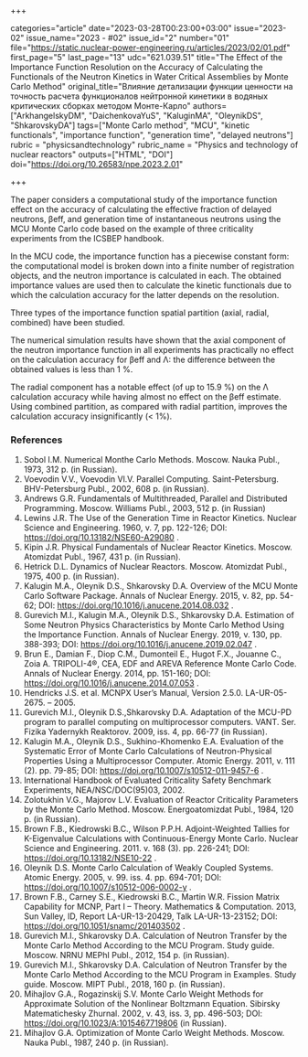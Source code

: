 +++

categories="article"
date="2023-03-28T00:23:00+03:00"
issue="2023-02"
issue_name="2023 - #02"
issue_id="2"
number="01"
file="https://static.nuclear-power-engineering.ru/articles/2023/02/01.pdf"
first_page="5"
last_page="13"
udc="621.039.51"
title="The Effect of the Importance Function Resolution on the Accuracy of Calculating the Functionals of the Neutron Kinetics in Water Critical Assemblies by Monte Carlo Method"
original_title="Влияние детализации функции ценности на точность расчета функционалов нейтронной кинетики в водяных критических сборках методом Монте-Карло"
authors=["ArkhangelskyDM", "DaichenkovaYuS", "KaluginMA", "OleynikDS", "ShkarovskyDA"]
tags=["Monte Carlo method", "MCU", "kinetic functionals", "importance function", "generation time", "delayed neutrons"]
rubric = "physicsandtechnology"
rubric_name = "Physics and technology of nuclear reactors"
outputs=["HTML", "DOI"]
doi="https://doi.org/10.26583/npe.2023.2.01"

+++

The paper considers a computational study of the importance function effect on the accuracy of calculating the effective fraction of delayed neutrons, βeff, and generation time of instantaneous neutrons using the MCU Monte Carlo code based on the example of three criticality experiments from the ICSBEP handbook.

In the MCU code, the importance function has a piecewise constant form: the computational model is broken down into a finite number of registration objects, and the neutron importance is calculated in each. The obtained importance values are used then to calculate the kinetic functionals due to which the calculation accuracy for the latter depends on the resolution.

Three types of the importance function spatial partition (axial, radial, combined) have been studied.

The numerical simulation results have shown that the axial component of the neutron importance function in all experiments has practically no effect on the calculation accuracy for βeff and Λ: the difference between the obtained values is less than 1 %.

The radial component has a notable effect (of up to 15.9 %) on the Λ calculation accuracy while having almost no effect on the βeff estimate. Using combined partition, as compared with radial partition, improves the calculation accuracy insignificantly (< 1%).

### References

1. Sobol I.М. Numerical Monthe Carlo Methods. Мoscow. Nauka Publ., 1973, 312 p. (in Russian).
2. Voevodin V.V., Voevodin Vl.V. Parallel Computing. Saint-Petersburg. BHV-Petersburg Publ., 2002, 608 p. (in Russian).
3. Andrews G.R. Fundamentals of Multithreaded, Parallel and Distributed Programming. Moscow. Williams Publ., 2003, 512 p. (in Russian)
4. Lewins J.R. The Use of the Generation Time in Reactor Kinetics. Nuclear Science and Engineering. 1960, v. 7, pp. 122-126; DOI: https://doi.org/10.13182/NSE60-A29080 .
5. Kipin J.R. Physical Fundamentals of Nuclear Reactor Kinetics. Мoscow. Atomizdat Publ., 1967, 431 p. (in Russian).
6. Hetrick D.L. Dynamics of Nuclear Reactors. Мoscow. Atomizdat Publ., 1975, 400 p. (in Russian).
7. Kalugin M.A., Oleynik D.S., Shkarovsky D.A. Overview of the MCU Monte Carlo Software Package. Annals of Nuclear Energy. 2015, v. 82, pp. 54-62; DOI: https://doi.org/10.1016/j.anucene.2014.08.032 .
8. Gurevich M.I., Kalugin M.A., Oleynik D.S., Shkarovsky D.A. Estimation of Some Neutron Physics Characteristics by Monte Carlo Method Using the Importance Function. Annals of Nuclear Energy. 2019, v. 130, pp. 388-393; DOI: https://doi.org/10.1016/j.anucene.2019.02.047 .
9. Brun E., Damian F., Diop C.M., Dumonteil E., Hugot F.X., Jouanne C., Zoia A. TRIPOLI-4®, CEA, EDF and AREVA Reference Monte Carlo Code. Annals of Nuclear Energy. 2014, pp. 151-160; DOI: https://doi.org/10.1016/j.anucene.2014.07.053 .
10. Hendricks J.S. et al. MCNPX User’s Manual, Version 2.5.0. LA-UR-05-2675. – 2005.
11. Gurevich M.I., Oleynik D.S.,Shkarovsky D.A. Adaptation of the MCU-PD program to parallel computing on multiprocessor computers. VANT. Ser. Fizika Yadernykh Reaktorov. 2009, iss. 4, pp. 66-77 (in Russian).
12. Kalugin M.A., Oleynik D.S., Sukhino-Khomenko E.A. Evaluation of the Systematic Error of Monte Carlo Calculations of Neutron-Physical Properties Using a Multiprocessor Computer. Atomic Energy. 2011, v. 111 (2). pp. 79-85; DOI: https://doi.org/10.1007/s10512-011-9457-6 .
13. International Handbook of Evaluated Criticality Safety Benchmark Experiments, NEA/NSC/DOC(95)03, 2002.
14. Zolotukhin V.G., Majorov L.V. Evaluation of Reactor Criticality Parameters by the Monte Carlo Method. Moscow. Energoatomizdat Publ., 1984, 120 p. (in Russian).
15. Brown F.B., Kiedrowski B.C., Wilson P.P.H. Adjoint-Weighted Tallies for K-Eigenvalue Calculations with Continuous-Energy Monte Carlo. Nuclear Science and Engineering. 2011. v. 168 (3). pp. 226-241; DOI: https://doi.org/10.13182/NSE10-22 .
16. Oleynik D.S. Monte Carlo Calculation of Weakly Coupled Systems. Atomic Energy. 2005, v. 99. iss. 4. pp. 694-701; DOI: https://doi.org/10.1007/s10512-006-0002-y .
17. Brown F.B., Carney S.E., Kiedrowski B.C., Martin W.R. Fission Matrix Capability for MCNP, Part I – Theory. Mathematics & Computation. 2013, Sun Valley, ID, Report LA-UR-13-20429, Talk LA-UR-13-23152; DOI: https://doi.org/10.1051/snamc/201403502 .
18. Gurevich M.I., Shkarovsky D.A. Calculation of Neutron Transfer by the Monte Carlo Method According to the MCU Program. Study guide. Moscow. NRNU MEPhI Publ., 2012, 154 p. (in Russian).
19. Gurevich M.I., Shkarovsky D.A. Calculation of Neutron Transfer by the Monte Carlo Method According to the MCU Program in Examples. Study guide. Moscow. MIPT Publ., 2018, 160 p. (in Russian).
20. Mihajlov G.A., Rogazinskij S.V. Monte Carlo Weight Methods for Approximate Solution of the Nonlinear Boltzmann Equation. Sibirsky Matematichesky Zhurnal. 2002, v. 43, iss. 3, pp. 496-503; DOI: https://doi.org/10.1023/A:1015467719806 (in Russian).
21. Mihajlov G.A. Optimization of Monte Carlo Weight Methods. Moscow. Nauka Publ., 1987, 240 p. (in Russian).